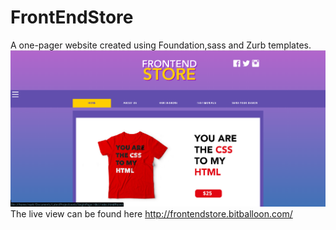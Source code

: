 # FrontEndStore
A one-pager website created using Foundation,sass and Zurb templates.
![Home page](frontendstore.png)
The live view can be found here http://frontendstore.bitballoon.com/
